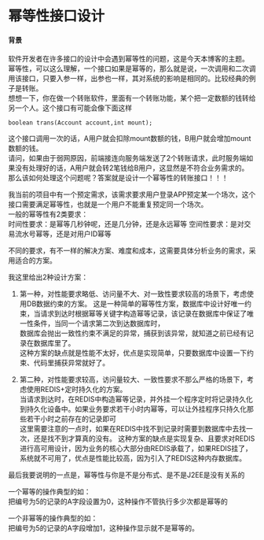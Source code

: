 # 幂等性接口设计

#### 背景
软件开发者在许多接口的设计中会遇到幂等性的问题，这是今天本博客的主题。  
幂等性，可以这么理解，一个接口如果是幂等的，那么就是说，一次调用和二次调用该接口，只要入参一样，出参也一样，其对系统的影响是相同的。比较经典的例子是转账。  
想想一下，你在做一个转账软件，里面有一个转账功能，某个把一定数额的钱转给另一个人。这个接口有可能会像下面这样  
```
boolean trans(Account account,int mount);
```

这个接口调用一次的话，A用户就会扣除mount数额的钱，B用户就会增加mount数额的钱。  
请问，如果由于弱网原因，前端接连向服务端发送了2个转账请求，此时服务端如果没有处理好的话，A用户就会转2笔钱给B用户，这显然是不符合业务需求的。  
那么该如何处理这个问题呢？答案就是设计一个幂等性的转账接口！！！   

我当前的项目中有一个预定需求，该需求要求用户登录APP预定某一个场次，这个接口需要满足幂等性，也就是一个用户不能重复预定同一个场次。  
一般的幂等性有2类要求：  
时间性要求：是幂等几秒钟呢，还是几分钟，还是永远幂等
空间性要求：是对交易流水号幂等，还是对用户ID幂等

不同的要求，有不一样的解决方案、难度和成本，这需要具体分析业务的需求，采用适合的方案。

我这里给出2种设计方案：
1. 第一种，对性能要求略低、访问量不大、对一致性要求较高的场景下，考虑使用DB数据约束的方案。
这是一种简单的幂等性方案，数据库中设计好唯一约束，当请求到达时根据幂等关键字构造幂等记录，该记录在数据库中保证了唯一性条件，当同一个请求第二次到达数据库时，  
数据库会抛出一致性约束不满足的异常，捕获到该异常，就知道之前已经有记录在数据库里了。  
这种方案的缺点就是性能不太好，优点是实现简单，只要数据库中设置一下约束、代码里捕获异常就好了。

2. 第二种，对性能要求较高，访问量较大、一致性要求不那么严格的场景下，考虑使用REDIS+定时持久化的方案。  
当请求到达时，在REDIS中构造幂等记录，并外挂一个程序定时将记录持久化到持久化设备中。如果业务要求若干小时内幂等，可以让外挂程序只持久化那些若干小时之前存在的记录即可  
这里需要注意的一点时，如果在REDIS中找不到记录时需要到数据库中去找一次，还是找不到才算真的没有。
这种方案的缺点是实现复杂、且要求对REDIS进行高可用设计，因为业务的核心大部分由REDIS承载了，如果REDIS挂了，系统就不可用了，优点是性能比较高，因为引入了REDIS这种内存数据库。

  
最后我要说明的一点是，幂等性与你是不是分布式、是不是J2EE是没有关系的

一个幂等的操作典型的如：  
把编号为5的记录的A字段设置为0，这种操作不管执行多少次都是幂等的


一个非幂等的操作典型的如：  
把编号为5的记录的A字段增加1，这种操作显示就不是幂等的。
